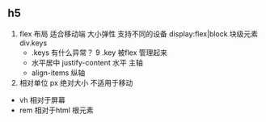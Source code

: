 ## h5 
1. flex 布局 适合移动端 大小弹性 支持不同的设备
   display:flex|block 
   块级元素 div.keys
   - .keys 有什么异常？
    9 .key 被flex 管理起来
   - 水平居中 justify-content 水平 主轴
   - align-items 纵轴
2. 相对单位
    px 绝对大小 不适用于移动
 - vh 相对于屏幕
 - rem 相对于html 根元素

   